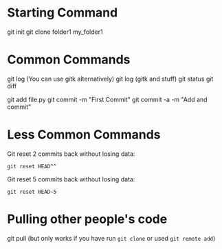 Starting Command
================

git init
git clone folder1 my_folder1

Common Commands
===============

git log (You can use gitk alternatively)
git log (gitk and stuff)
git status
git diff

git add file.py
git commit -m "First Commit"
git commit -a -m "Add and commit"

Less Common Commands
====================

Git reset 2 commits back without losing data:

    git reset HEAD^^

Git reset 5 commits back without losing data:

    git reset HEAD~5

Pulling other people's code
===========================

git pull (but only works if you have run `git clone` or used `git remote add`)
